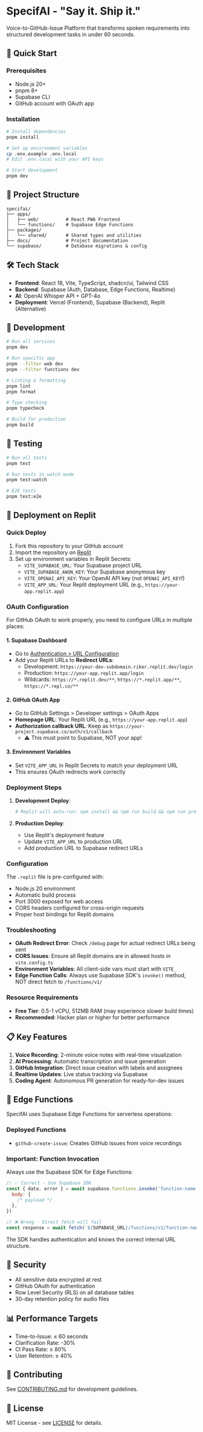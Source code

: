 # SpecifAI - "Say it. Ship it."

Voice-to-GitHub-Issue Platform that transforms spoken requirements into structured development tasks in under 60 seconds.

## 🚀 Quick Start

### Prerequisites

- Node.js 20+
- pnpm 8+
- Supabase CLI
- GitHub account with OAuth app

### Installation

```bash
# Install dependencies
pnpm install

# Set up environment variables
cp .env.example .env.local
# Edit .env.local with your API keys

# Start development
pnpm dev
```

## 📁 Project Structure

```
specifai/
├── apps/
│   ├── web/          # React PWA Frontend
│   └── functions/    # Supabase Edge Functions
├── packages/
│   └── shared/       # Shared types and utilities
├── docs/             # Project documentation
└── supabase/         # Database migrations & config
```

## 🛠️ Tech Stack

- **Frontend**: React 18, Vite, TypeScript, shadcn/ui, Tailwind CSS
- **Backend**: Supabase (Auth, Database, Edge Functions, Realtime)
- **AI**: OpenAI Whisper API + GPT-4o
- **Deployment**: Vercel (Frontend), Supabase (Backend), Replit (Alternative)

## 📝 Development

```bash
# Run all services
pnpm dev

# Run specific app
pnpm --filter web dev
pnpm --filter functions dev

# Linting & formatting
pnpm lint
pnpm format

# Type checking
pnpm typecheck

# Build for production
pnpm build
```

## 🧪 Testing

```bash
# Run all tests
pnpm test

# Run tests in watch mode
pnpm test:watch

# E2E tests
pnpm test:e2e
```

## 🚀 Deployment on Replit

### Quick Deploy

1. Fork this repository to your GitHub account
2. Import the repository on [Replit](https://replit.com)
3. Set up environment variables in Replit Secrets:
   - `VITE_SUPABASE_URL`: Your Supabase project URL
   - `VITE_SUPABASE_ANON_KEY`: Your Supabase anonymous key
   - `VITE_OPENAI_API_KEY`: Your OpenAI API key (not `OPENAI_API_KEY`!)
   - `VITE_APP_URL`: Your Replit deployment URL (e.g., `https://your-app.replit.app`)

### OAuth Configuration

For GitHub OAuth to work properly, you need to configure URLs in multiple places:

#### 1. Supabase Dashboard

- Go to [Authentication > URL Configuration](https://supabase.com/dashboard/project/_/auth/url-configuration)
- Add your Replit URLs to **Redirect URLs**:
  - Development: `https://your-dev-subdomain.riker.replit.dev/login`
  - Production: `https://your-app.replit.app/login`
  - Wildcards: `https://*.replit.dev/**`, `https://*.replit.app/**`, `https://*.repl.co/**`

#### 2. GitHub OAuth App

- Go to GitHub Settings > Developer settings > OAuth Apps
- **Homepage URL**: Your Replit URL (e.g., `https://your-app.replit.app`)
- **Authorization callback URL**: Keep as `https://your-project.supabase.co/auth/v1/callback`
  - ⚠️ This must point to Supabase, NOT your app!

#### 3. Environment Variables

- Set `VITE_APP_URL` in Replit Secrets to match your deployment URL
- This ensures OAuth redirects work correctly

### Deployment Steps

1. **Development Deploy**:

   ```bash
   # Replit will auto-run: npm install && npm run build && npm run preview
   ```

2. **Production Deploy**:
   - Use Replit's deployment feature
   - Update `VITE_APP_URL` to production URL
   - Add production URL to Supabase redirect URLs

### Configuration

The `.replit` file is pre-configured with:

- Node.js 20 environment
- Automatic build process
- Port 3000 exposed for web access
- CORS headers configured for cross-origin requests
- Proper host bindings for Replit domains

### Troubleshooting

- **OAuth Redirect Error**: Check `/debug` page for actual redirect URLs being sent
- **CORS Issues**: Ensure all Replit domains are in allowed hosts in `vite.config.ts`
- **Environment Variables**: All client-side vars must start with `VITE_`
- **Edge Function Calls**: Always use Supabase SDK's `invoke()` method, NOT direct fetch to `/functions/v1/`

### Resource Requirements

- **Free Tier**: 0.5-1 vCPU, 512MB RAM (may experience slower build times)
- **Recommended**: Hacker plan or higher for better performance

## 📋 Key Features

1. **Voice Recording**: 2-minute voice notes with real-time visualization
2. **AI Processing**: Automatic transcription and issue generation
3. **GitHub Integration**: Direct issue creation with labels and assignees
4. **Realtime Updates**: Live status tracking via Supabase
5. **Coding Agent**: Autonomous PR generation for ready-for-dev issues

## 🔧 Edge Functions

SpecifAI uses Supabase Edge Functions for serverless operations:

### Deployed Functions

- `github-create-issue`: Creates GitHub issues from voice recordings

### Important: Function Invocation

Always use the Supabase SDK for Edge Functions:

```javascript
// ✅ Correct - Use Supabase SDK
const { data, error } = await supabase.functions.invoke('function-name', {
  body: {
    /* payload */
  },
})

// ❌ Wrong - Direct fetch will fail
const response = await fetch(`${SUPABASE_URL}/functions/v1/function-name`)
```

The SDK handles authentication and knows the correct internal URL structure.

## 🔐 Security

- All sensitive data encrypted at rest
- GitHub OAuth for authentication
- Row Level Security (RLS) on all database tables
- 30-day retention policy for audio files

## 📊 Performance Targets

- Time-to-Issue: ≤ 60 seconds
- Clarification Rate: -30%
- CI Pass Rate: ≥ 80%
- User Retention: ≥ 40%

## 🤝 Contributing

See [CONTRIBUTING.md](CONTRIBUTING.md) for development guidelines.

## 📄 License

MIT License - see [LICENSE](LICENSE) for details.

